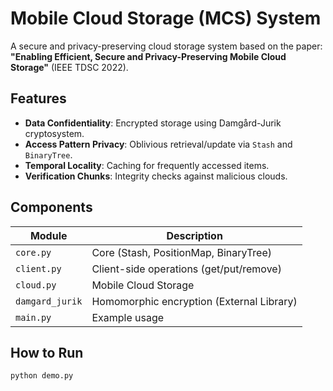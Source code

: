 # Mobile Cloud Storage (MCS) System

A secure and privacy-preserving cloud storage system based on the paper:  
**"Enabling Efficient, Secure and Privacy-Preserving Mobile Cloud Storage"** (IEEE TDSC 2022).

## Features
- **Data Confidentiality**: Encrypted storage using Damgård-Jurik cryptosystem.
- **Access Pattern Privacy**: Oblivious retrieval/update via `Stash` and `BinaryTree`.
- **Temporal Locality**: Caching for frequently accessed items.
- **Verification Chunks**: Integrity checks against malicious clouds.

## Components
| Module          | Description                               |
|-----------------|-------------------------------------------|
| `core.py`       | Core (Stash, PositionMap, BinaryTree)     |
| `client.py`     | Client-side operations (get/put/remove)   |
| `cloud.py`      | Mobile Cloud Storage                      |
| `damgard_jurik` | Homomorphic encryption (External Library) |
| `main.py`       | Example usage                             |

## How to Run
``` bash
python demo.py
```